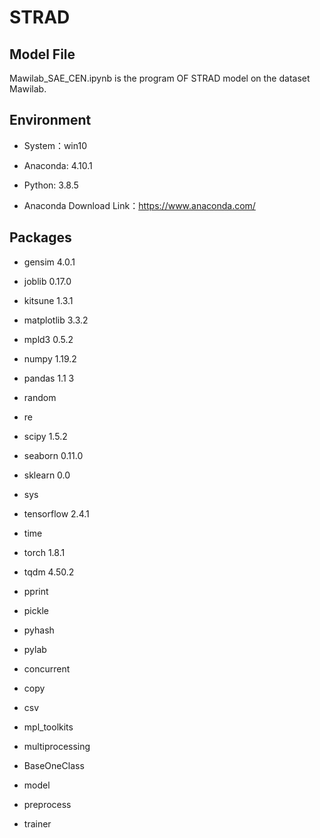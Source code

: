 # STRAD
## Model File

Mawilab_SAE_CEN.ipynb is the program OF STRAD model on the dataset Mawilab.
## Environment

- System：win10
- Anaconda:  4.10.1
- Python:  3.8.5

- Anaconda Download Link：https://www.anaconda.com/

## Packages

- gensim 4.0.1
- joblib 0.17.0
- kitsune 1.3.1
- matplotlib 3.3.2
- mpld3 0.5.2
- numpy 1.19.2
- pandas 1.1 3
- random 
- re 
- scipy 1.5.2
- seaborn 0.11.0
- sklearn 0.0
- sys
- tensorflow 2.4.1
- time 
- torch 1.8.1
- tqdm 4.50.2
- pprint
- pickle
- pyhash 
- pylab 
- concurrent 
- copy 
- csv 
- mpl_toolkits
- multiprocessing


- BaseOneClass  
- model 
- preprocess 
- trainer 

 
